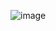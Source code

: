 ![image](https://upload.wikimedia.org/wikipedia/commons/1/1e/San_Francisco_from_the_Marin_Headlands_in_March_2019.jpg)
